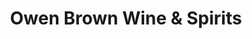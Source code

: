 ---
title: "Owen Brown Wine & Spirits"
url: /columbia/owen-brown-wine-und-spirits/
shop: Spirituosen
---